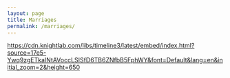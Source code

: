 ```yaml
---
layout: page
title: Marriages
permalink: /marriages/
---
```


https://cdn.knightlab.com/libs/timeline3/latest/embed/index.html?source=17e5-Ywq9zgETkaINtAVoccLSISfD6TB6ZNfbB5FphWY&font=Default&lang=en&initial_zoom=2&height=650

